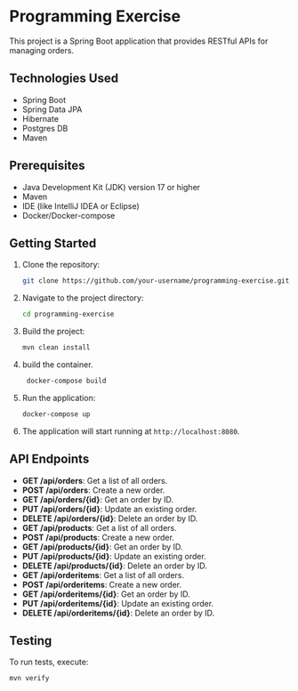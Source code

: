 # Programming Exercise

This project is a Spring Boot application that provides RESTful APIs for managing orders.

## Technologies Used

- Spring Boot
- Spring Data JPA
- Hibernate
- Postgres DB
- Maven

## Prerequisites

- Java Development Kit (JDK) version 17 or higher
- Maven
- IDE (like IntelliJ IDEA or Eclipse)
- Docker/Docker-compose

## Getting Started

1. Clone the repository:

    ```bash
    git clone https://github.com/your-username/programming-exercise.git
    ```

2. Navigate to the project directory:

    ```bash
    cd programming-exercise
    ```

3. Build the project:

    ```bash
    mvn clean install
    ```

4. build the container.
   ```bash
    docker-compose build
    ```
4. Run the application:

    ```bash
    docker-compose up
    ```

5. The application will start running at `http://localhost:8080`.

## API Endpoints

- **GET /api/orders**: Get a list of all orders.
- **POST /api/orders**: Create a new order.
- **GET /api/orders/{id}**: Get an order by ID.
- **PUT /api/orders/{id}**: Update an existing order.
- **DELETE /api/orders/{id}**: Delete an order by ID.
- **GET /api/products**: Get a list of all orders.
- **POST /api/products**: Create a new order.
- **GET /api/products/{id}**: Get an order by ID.
- **PUT /api/products/{id}**: Update an existing order.
- **DELETE /api/products/{id}**: Delete an order by ID.
- **GET /api/orderitems**: Get a list of all orders.
- **POST /api/orderitems**: Create a new order.
- **GET /api/orderitems/{id}**: Get an order by ID.
- **PUT /api/orderitems/{id}**: Update an existing order.
- **DELETE /api/orderitems/{id}**: Delete an order by ID.

## Testing

To run tests, execute:

```bash
mvn verify
